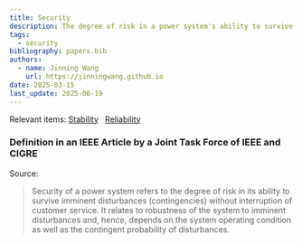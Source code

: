 ```yaml
---
title: Security
description: The degree of risk in a power system's ability to survive imminent disturbances.
tags:
  - security
bibliography: papers.bib
authors:
  - name: Jinning Wang
    url: https://jinningwang.github.io
date: 2025-03-15
last_update: 2025-06-19
---
```


Relevant items: [Stability](/wiki/stability) &nbsp; [Reliability](/wiki/reliability)

### Definition in an IEEE Article by a Joint Task Force of IEEE and CIGRE

Source: <d-cite key="kundur2004stability"></d-cite>

> Security of a power system refers to the degree of risk in its ability to survive imminent disturbances (contingencies) without interruption of customer service.
> It relates to robustness of the system to imminent disturbances and, hence, depends on the system operating condition as well as the contingent probability of disturbances.
